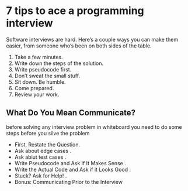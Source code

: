 # 7 tips to ace a programming interview

Software interviews are hard. Here’s a couple ways you can make them easier, from someone who’s been on both sides of the table.

1. Take a few minutes.
2. Write down the steps of the solution.
3. Write pseudocode first.
4. Don’t sweat the small stuff.
5. Sit down. Be humble.
6. Come prepared.
7. Review your work.


## What Do You Mean Communicate?
 before solving any interview problem in whiteboard you need to do some steps before you silve the problem

* First, Restate the Question.
* Ask about edge cases .
* Ask abiut test cases .
* Write Pseudocode and Ask If It Makes Sense .
* Write the Actual Code and Ask if it Looks Good .
* Stuck? Ask for Help! .
* Bonus: Communicating Prior to the Interview
